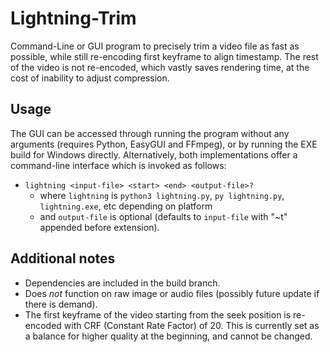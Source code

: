 # Lightning-Trim
Command-Line or GUI program to precisely trim a video file as fast as possible, while still re-encoding first keyframe to align timestamp. The rest of the video is not re-encoded, which vastly saves rendering time, at the cost of inability to adjust compression.

## Usage
The GUI can be accessed through running the program without any arguments (requires Python, EasyGUI and FFmpeg), or by running the EXE build for Windows directly.
Alternatively, both implementations offer a command-line interface which is invoked as follows:
- `lightning <input-file> <start> <end> <output-file>?`
  - where `lightning` is `python3 lightning.py`, `py lightning.py`, `lightning.exe`, etc depending on platform
  - and `output-file` is optional (defaults to `input-file` with "~t" appended before extension).

## Additional notes
- Dependencies are included in the build branch.
- Does *not* function on raw image or audio files (possibly future update if there is demand).
- The first keyframe of the video starting from the seek position is re-encoded with CRF (Constant Rate Factor) of 20. This is currently set as a balance for higher quality at the beginning, and cannot be changed.
